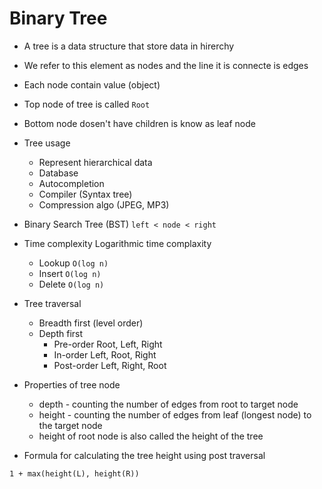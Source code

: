 # Binary Tree

- A tree is a data structure that store data in hirerchy

- We refer to this element as nodes and the line it is connecte is edges

- Each node contain value (object)

- Top node of tree is called `Root`

- Bottom node dosen't have children is know as leaf node

- Tree usage
    - Represent hierarchical data
    - Database
    - Autocompletion
    - Compiler (Syntax tree)
    - Compression algo (JPEG, MP3)

- Binary Search Tree (BST) `left < node < right`

- Time complexity Logarithmic time complaxity
    - Lookup `O(log n)`
    - Insert `O(log n)`
    - Delete `O(log n)`

- Tree traversal
    - Breadth first (level order)
    - Depth first 
        - Pre-order Root, Left, Right
        - In-order Left, Root, Right
        - Post-order Left, Right, Root

- Properties of tree node
    - depth - counting the number of edges from root to target node
    - height - counting the number of edges from leaf (longest node) to the target node
    - height of root node is also called the height of the tree


- Formula for calculating the tree height using post traversal

```
1 + max(height(L), height(R))
```
